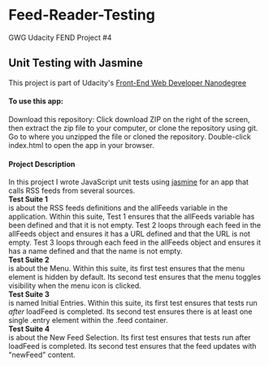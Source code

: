 # Feed-Reader-Testing
GWG Udacity FEND Project #4

## Unit Testing with Jasmine
This project is part of Udacity's [Front-End Web Developer Nanodegree](https://classroom.udacity.com/nanodegrees/nd001/syllabus/core-curriculum)

#### To use this app:
Download this repository: Click download ZIP on the right of the screen, then extract the zip file to your computer, or clone the repository using git.
Go to where you unzipped the file or cloned the repository.
Double-click index.html to open the app in your browser.


#### Project Description

In this project I wrote JavaScript unit tests using [jasmine](https://jasmine.github.io/) for an app that calls RSS feeds from several sources.<br>
<b>Test Suite 1</b><br>
is about the RSS feeds definitions and the allFeeds variable in the application.
Within this suite, Test 1 ensures that the allFeeds variable has been defined and that it is not empty. Test 2 loops through each feed in the allFeeds object and ensures it has a URL defined and that the URL is not empty. Test 3 loops through each feed in the allFeeds object and ensures it has a name defined and that the name is not empty.<br>
<b>Test Suite 2</b><br>
is about the Menu.
Within this suite, its first test ensures that the menu element is hidden by default. Its second test ensures that the menu toggles visibility when the menu icon is clicked.<br>
<b>Test Suite 3</b><br> is named Initial Entries. Within this suite, its first test ensures that tests run <i>after</i> loadFeed is completed. Its second test ensures there is at least one single .entry element within the .feed container.<br>
<b>Test Suite 4</b><br>
is about the New Feed Selection. Its first test ensures that tests run after loadFeed is completed. Its second test ensures that the feed updates with "newFeed" content.<br>


